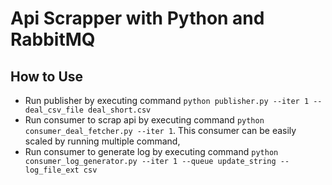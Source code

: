 # Api Scrapper with Python and RabbitMQ

## How to Use
- Run publisher by executing command `python publisher.py --iter 1 --deal_csv_file deal_short.csv`
- Run consumer to scrap api by executing command `python consumer_deal_fetcher.py --iter 1`. This consumer can be easily scaled by running multiple command,
- Run consumer to generate log by executing command `python consumer_log_generator.py --iter 1 --queue update_string --log_file_ext csv`
